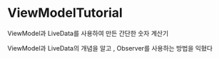 # ViewModelTutorial

ViewModel과 LiveData를 사용하여 만든 간단한 숫자 계산기

ViewModel과 LiveData의 개념을 알고 , Observer를 사용하는 방법을 익혔다

